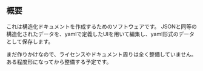 ## 概要
これは構造化ドキュメントを作成するためのソフトウェアです。
JSONと同等の構造化されたデータを、yamlで定義したUIを用いて編集し、yaml形式のデータとして保存します。

まだ作りかけなので、ライセンスやドキュメント周りは全く整備していません。
ある程度形になってから整備する予定です。

